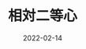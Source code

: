 ---
title: 相対二等心
description: 1st Mini Album「相対二等心」 収録曲 2022-02-14リリース
image:
date: 2022-02-14

# Badge style
style:
    background: "#fd5f8a"
    color: "#fff"
---